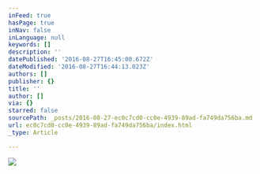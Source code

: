 ```yaml
---
inFeed: true
hasPage: true
inNav: false
inLanguage: null
keywords: []
description: ''
datePublished: '2016-08-27T16:45:00.672Z'
dateModified: '2016-08-27T16:44:13.023Z'
authors: []
publisher: {}
title: ''
author: []
via: {}
starred: false
sourcePath: _posts/2016-08-27-ec0c7cd0-cc0e-4939-89ad-fa749da756ba.md
url: ec0c7cd0-cc0e-4939-89ad-fa749da756ba/index.html
_type: Article

---
```

![](https://the-grid-user-content.s3-us-west-2.amazonaws.com/56e4df8b-4e9b-449d-a899-41afa62d2efd.jpg)